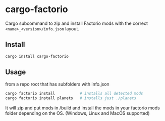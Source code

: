 # cargo-factorio

Cargo subcommand to zip and install Factorio mods with the correct `<name>_<version>/info.json` layout.

## Install
```bash
cargo install cargo-factorio
```

## Usage

from a repo root that has subfolders with info.json

```bash
cargo factorio install           # installs all detected mods
cargo factorio install planets   # installs just ./planets
```

It will zip and put mods in /build and install the mods in your factorio mods folder depending on the OS. (Windows, Linux and MacOS supported)

